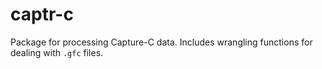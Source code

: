 # captr-c
Package for processing Capture-C data. Includes wrangling functions for dealing with `.gfc` files.
